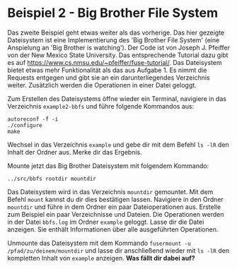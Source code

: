 # Beispiel 2 - Big Brother File System

Das zweite Beispiel geht etwas weiter als das vorherige. Das hier gezeigte Dateisystem ist eine Implementierung des 'Big Brother File System' (eine Anspielung an 'Big Brother is watching'). Der Code ist von Joseph J. Pfeiffer von der New Mexico State University. Das entsprechende Tutorial dazu gibt es auf https://www.cs.nmsu.edu/~pfeiffer/fuse-tutorial/.
Das Dateisystem bietet etwas mehr Funktionalität als das aus Aufgabe 1. Es nimmt die Requests entgegen und gibt sie an ein darunterliegendes Verzeichnis weiter. Zusätzlich werden die Operationen in einer Datei geloggt.

Zum Erstellen des Dateisystems öffne wieder ein Terminal, navigiere in das Verzeichnis `example2-bbfs` und führe folgende Kommandos aus:
```
autoreconf -f -i
./configure
make
```

Wechsel in das Verzeichnis `example` und gebe dir mit dem Befehl `ls -lR` den Inhalt der Ordner aus. Merke dir das Ergebnis.

Mounte jetzt das Big Brother Dateisystem mit folgendem Kommando:
```
../src/bbfs rootdir mountdir
```

Das Dateisystem wird in das Verzeichnis `mountdir` gemountet. Mit dem Befehl `mount` kannst du dir dies bestätigen lassen.
Navigiere in den Ordner `mountdir` und führe in dem Ordner ein paar Dateioperationen aus. Erstelle zum Beispiel ein paar Verzeichnisse und Dateien. Die Operationen werden in der Datei `bbfs.log` im Ordner `example` geloggt. Lasse dir die Datei anzeigen. Sie enthält Informationen über alle ausgeführten Operationen.

Unmounte das Dateisystem mit dem Kommando `fusermount -u /pfad/zu/deinem/mountdir` und lasse dir anschließend wieder mit `ls -lR` den kompletten Inhalt von `example` anzeigen. 
**Was fällt dir dabei auf?**
